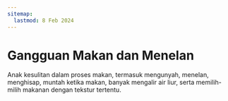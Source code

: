 ```yaml
---
sitemap:
  lastmod: 8 Feb 2024
---
```


# Gangguan Makan dan Menelan

Anak kesulitan dalam proses makan, termasuk mengunyah, menelan, menghisap, muntah ketika makan, banyak mengalir air liur, serta memilih-milih makanan dengan tekstur tertentu.
